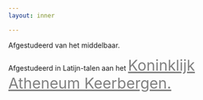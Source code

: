 ```yaml
---
layout: inner

---
```

Afgestudeerd van het middelbaar.
<br />
<!--more-->
Afgestudeerd in Latijn-talen aan het
<a style="font-size: 30px; color: #808080;" href="http://www.kakeerbergen.be/">Koninklijk Atheneum Keerbergen.</a>